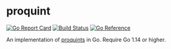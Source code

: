 # proquint

[![Go Report Card](https://goreportcard.com/badge/github.com/icco/proquint)](https://goreportcard.com/report/github.com/icco/proquint)
[![Build Status](https://app.travis-ci.com/icco/proquint.svg?branch=master)](https://app.travis-ci.com/icco/proquint)
[![Go Reference](https://pkg.go.dev/badge/github.com/icco/proquint.svg)](https://pkg.go.dev/github.com/icco/proquint)

An implementation of [proquints](https://arxiv.org/html/0901.4016) in Go. Require Go 1.14 or higher.
